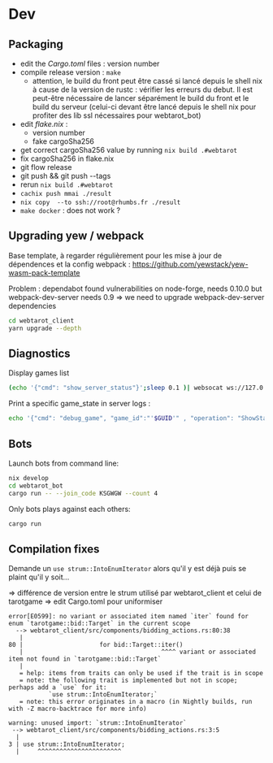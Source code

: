 # Dev

## Packaging

* edit the _Cargo.toml_ files : version number
* compile release version : `make` 
  * attention, le build du front peut être cassé si lancé depuis le shell nix à cause de la version de rustc : vérifier les erreurs du debut. Il est peut-être nécessaire de lancer séparément le build du front et le build du serveur (celui-ci devant être lancé depuis le shell nix pour profiter des lib ssl nécessaires pour webtarot_bot)
* edit _flake.nix_ : 
  * version number
  * fake cargoSha256
* get correct cargoSha256 value by running `nix build .#webtarot`
* fix cargoSha256 in flake.nix 
* git flow release
* git push && git push --tags
* rerun `nix build .#webtarot`
* `cachix push mmai ./result`
* `nix copy  --to ssh://root@rhumbs.fr ./result`
* `make docker` :  does not work ?

## Upgrading yew / webpack

Base template, à regarder régulièrement pour les mise à jour de dépendences et la config webpack : https://github.com/yewstack/yew-wasm-pack-template

Problem : dependabot found vulnerabilities on node-forge, needs 0.10.0 but webpack-dev-server needs 0.9 => we need to upgrade webpack-dev-server dependencies

```sh
cd webtarot_client
yarn upgrade --depth
```

## Diagnostics

Display games list
```sh
(echo '{"cmd": "show_server_status"}';sleep 0.1 )| websocat ws://127.0.0.1:8001/ws/new_new | jq 
``` 

Print a specific game_state in server logs :

```sh
echo '{"cmd": "debug_game", "game_id":"'$GUID'" , "operation": "ShowState"}' | websocat  ws://127.0.0.1:8001/ws/new_new
```

## Bots

Launch bots from command line:
```sh
nix develop
cd webtarot_bot
cargo run -- --join_code KSGWGW --count 4
```

Only bots plays against each others: 

```sh
cargo run
```

## Compilation fixes

Demande un `use strum::IntoEnumIterator` alors qu'il y est déjà puis se plaint qu'il y soit...

=> différence de version entre le strum utilisé par webtarot_client et celui de tarotgame => edit Cargo.toml pour uniformiser

```
error[E0599]: no variant or associated item named `iter` found for enum `tarotgame::bid::Target` in the current scope
  --> webtarot_client/src/components/bidding_actions.rs:80:38
   |
80 |                     for bid::Target::iter()
   |                                      ^^^^ variant or associated item not found in `tarotgame::bid::Target`
   |
   = help: items from traits can only be used if the trait is in scope
   = note: the following trait is implemented but not in scope; perhaps add a `use` for it:
           `use strum::IntoEnumIterator;`
   = note: this error originates in a macro (in Nightly builds, run with -Z macro-backtrace for more info)

warning: unused import: `strum::IntoEnumIterator`
 --> webtarot_client/src/components/bidding_actions.rs:3:5
  |
3 | use strum::IntoEnumIterator;
  |     ^^^^^^^^^^^^^^^^^^^^^^^
```
